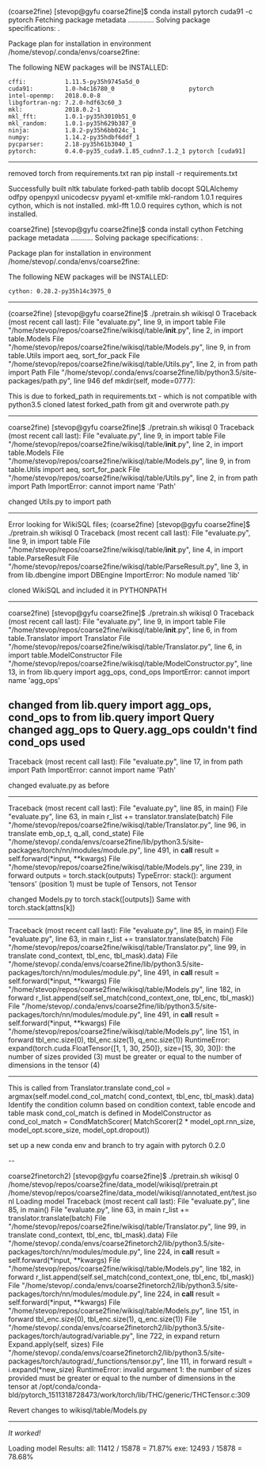 (coarse2fine) [stevop@gyfu coarse2fine]$ conda install pytorch cuda91 -c pytorch
Fetching package metadata .............
Solving package specifications: .

Package plan for installation in environment /home/stevop/.conda/envs/coarse2fine:

The following NEW packages will be INSTALLED:

    cffi:           1.11.5-py35h9745a5d_0                     
    cuda91:         1.0-h4c16780_0                     pytorch
    intel-openmp:   2018.0.0-8                                
    libgfortran-ng: 7.2.0-hdf63c60_3                          
    mkl:            2018.0.2-1                                
    mkl_fft:        1.0.1-py35h3010b51_0                      
    mkl_random:     1.0.1-py35h629b387_0                      
    ninja:          1.8.2-py35h6bb024c_1                      
    numpy:          1.14.2-py35hdbf6ddf_1                     
    pycparser:      2.18-py35h61b3040_1                       
    pytorch:        0.4.0-py35_cuda9.1.85_cudnn7.1.2_1 pytorch [cuda91]

---

removed torch from requirements.txt
ran pip install -r requirements.txt

Successfully built nltk tabulate forked-path tablib docopt SQLAlchemy odfpy openpyxl unicodecsv pyyaml et-xmlfile
mkl-random 1.0.1 requires cython, which is not installed.
mkl-fft 1.0.0 requires cython, which is not installed.

coarse2fine) [stevop@gyfu coarse2fine]$ conda install cython
Fetching package metadata ...........
Solving package specifications: .

Package plan for installation in environment /home/stevop/.conda/envs/coarse2fine:

The following NEW packages will be INSTALLED:

    cython: 0.28.2-py35h14c3975_0

---

(coarse2fine) [stevop@gyfu coarse2fine]$ ./pretrain.sh wikisql 0
Traceback (most recent call last):
  File "evaluate.py", line 9, in <module>
    import table
  File "/home/stevop/repos/coarse2fine/wikisql/table/__init__.py", line 2, in <module>
    import table.Models
  File "/home/stevop/repos/coarse2fine/wikisql/table/Models.py", line 9, in <module>
    from table.Utils import aeq, sort_for_pack
  File "/home/stevop/repos/coarse2fine/wikisql/table/Utils.py", line 2, in <module>
    from path import Path
  File "/home/stevop/.conda/envs/coarse2fine/lib/python3.5/site-packages/path.py", line 946
    def mkdir(self, mode=0777):

This is due to forked_path in requirements.txt - which is not compatible with python3.5
cloned latest forked_path from git and overwrote path.py

---

coarse2fine) [stevop@gyfu coarse2fine]$ ./pretrain.sh wikisql 0
Traceback (most recent call last):
  File "evaluate.py", line 9, in <module>
    import table
  File "/home/stevop/repos/coarse2fine/wikisql/table/__init__.py", line 2, in <module>
    import table.Models
  File "/home/stevop/repos/coarse2fine/wikisql/table/Models.py", line 9, in <module>
    from table.Utils import aeq, sort_for_pack
  File "/home/stevop/repos/coarse2fine/wikisql/table/Utils.py", line 2, in <module>
    from path import Path
ImportError: cannot import name 'Path'

changed Utils.py to import path

---

Error looking for WikiSQL files;
(coarse2fine) [stevop@gyfu coarse2fine]$ ./pretrain.sh wikisql 0
Traceback (most recent call last):
  File "evaluate.py", line 9, in <module>
    import table
  File "/home/stevop/repos/coarse2fine/wikisql/table/__init__.py", line 4, in <module>
    import table.ParseResult
  File "/home/stevop/repos/coarse2fine/wikisql/table/ParseResult.py", line 3, in <module>
    from lib.dbengine import DBEngine
ImportError: No module named 'lib'

cloned WikiSQL and included it in PYTHONPATH

---

coarse2fine) [stevop@gyfu coarse2fine]$ ./pretrain.sh wikisql 0
Traceback (most recent call last):
  File "evaluate.py", line 9, in <module>
    import table
  File "/home/stevop/repos/coarse2fine/wikisql/table/__init__.py", line 6, in <module>
    from table.Translator import Translator
  File "/home/stevop/repos/coarse2fine/wikisql/table/Translator.py", line 6, in <module>
    import table.ModelConstructor
  File "/home/stevop/repos/coarse2fine/wikisql/table/ModelConstructor.py", line 13, in <module>
    from lib.query import agg_ops, cond_ops
ImportError: cannot import name 'agg_ops'

changed from lib.query import agg_ops, cond_ops to from lib.query import Query
changed agg_ops to Query.agg_ops
couldn't find cond_ops used
---

Traceback (most recent call last):
  File "evaluate.py", line 17, in <module>
    from path import Path
ImportError: cannot import name 'Path'

changed evaluate.py as before

---

Traceback (most recent call last):
  File "evaluate.py", line 85, in <module>
    main()
  File "evaluate.py", line 63, in main
    r_list += translator.translate(batch)
  File "/home/stevop/repos/coarse2fine/wikisql/table/Translator.py", line 96, in translate
    emb_op_t, q_all, cond_state)
  File "/home/stevop/.conda/envs/coarse2fine/lib/python3.5/site-packages/torch/nn/modules/module.py", line 491, in __call__
    result = self.forward(*input, **kwargs)
  File "/home/stevop/repos/coarse2fine/wikisql/table/Models.py", line 239, in forward
    outputs = torch.stack(outputs)
TypeError: stack(): argument 'tensors' (position 1) must be tuple of Tensors, not Tensor

changed Models.py to torch.stack([outputs])
Same with torch.stack(attns[k])

---

Traceback (most recent call last):
  File "evaluate.py", line 85, in <module>
    main()
  File "evaluate.py", line 63, in main
    r_list += translator.translate(batch)
  File "/home/stevop/repos/coarse2fine/wikisql/table/Translator.py", line 99, in translate
    cond_context, tbl_enc, tbl_mask).data)
  File "/home/stevop/.conda/envs/coarse2fine/lib/python3.5/site-packages/torch/nn/modules/module.py", line 491, in __call__
    result = self.forward(*input, **kwargs)
  File "/home/stevop/repos/coarse2fine/wikisql/table/Models.py", line 182, in forward
    r_list.append(self.sel_match(cond_context_one, tbl_enc, tbl_mask))
  File "/home/stevop/.conda/envs/coarse2fine/lib/python3.5/site-packages/torch/nn/modules/module.py", line 491, in __call__
    result = self.forward(*input, **kwargs)
  File "/home/stevop/repos/coarse2fine/wikisql/table/Models.py", line 151, in forward
    tbl_enc.size(0), tbl_enc.size(1), q_enc.size(1))
RuntimeError: expand(torch.cuda.FloatTensor{[1, 1, 30, 250]}, size=[15, 30, 30]): the number of sizes provided (3) must be greater or equal to the number of dimensions in the tensor (4)

---

This is called from Translator.translate
cond_col = argmax(self.model.cond_col_match(
                cond_context, tbl_enc, tbl_mask).data)
Identify the condition column based on condition context, table encode and table mask
cond_col_match is defined in ModelConstructor as cond_col_match = CondMatchScorer(
        MatchScorer(2 * model_opt.rnn_size, model_opt.score_size, model_opt.dropout))


set up a new conda env and branch to try again with pytorch 0.2.0

--

coarse2finetorch2) [stevop@gyfu coarse2fine]$ ./pretrain.sh wikisql 0
/home/stevop/repos/coarse2fine/data_model/wikisql/pretrain.pt
/home/stevop/repos/coarse2fine/data_model/wikisql/annotated_ent/test.jsonl
Loading model
Traceback (most recent call last):
  File "evaluate.py", line 85, in <module>
    main()
  File "evaluate.py", line 63, in main
    r_list += translator.translate(batch)
  File "/home/stevop/repos/coarse2fine/wikisql/table/Translator.py", line 99, in translate
    cond_context, tbl_enc, tbl_mask).data)
  File "/home/stevop/.conda/envs/coarse2finetorch2/lib/python3.5/site-packages/torch/nn/modules/module.py", line 224, in __call__
    result = self.forward(*input, **kwargs)
  File "/home/stevop/repos/coarse2fine/wikisql/table/Models.py", line 182, in forward
    r_list.append(self.sel_match(cond_context_one, tbl_enc, tbl_mask))
  File "/home/stevop/.conda/envs/coarse2finetorch2/lib/python3.5/site-packages/torch/nn/modules/module.py", line 224, in __call__
    result = self.forward(*input, **kwargs)
  File "/home/stevop/repos/coarse2fine/wikisql/table/Models.py", line 151, in forward
    tbl_enc.size(0), tbl_enc.size(1), q_enc.size(1))
  File "/home/stevop/.conda/envs/coarse2finetorch2/lib/python3.5/site-packages/torch/autograd/variable.py", line 722, in expand
    return Expand.apply(self, sizes)
  File "/home/stevop/.conda/envs/coarse2finetorch2/lib/python3.5/site-packages/torch/autograd/_functions/tensor.py", line 111, in forward
    result = i.expand(*new_size)
RuntimeError: invalid argument 1: the number of sizes provided must be greater or equal to the number of dimensions in the tensor at /opt/conda/conda-bld/pytorch_1511318728473/work/torch/lib/THC/generic/THCTensor.c:309

Revert changes to wikisql/table/Models.py

---
*It worked!*

Loading model
Results:
all: 11412 / 15878 = 71.87%
exe: 12493 / 15878 = 78.68%

